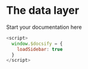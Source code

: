 # The data layer

Start your documentation here

```javascript
<script>
  window.$docsify = {
    loadSidebar: true
  }
</script>

```
